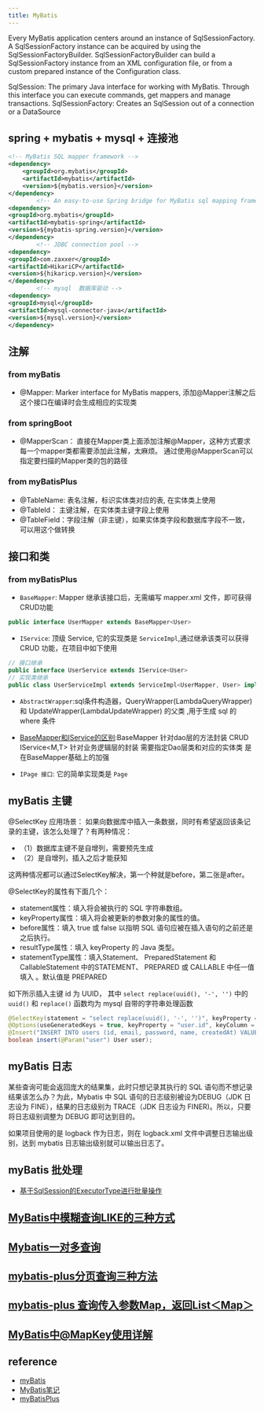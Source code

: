 ```yaml
---
title: MyBatis
---
```


Every MyBatis application centers around an instance of SqlSessionFactory. A SqlSessionFactory instance can be acquired
by using the SqlSessionFactoryBuilder. SqlSessionFactoryBuilder can build a SqlSessionFactory instance from an XML
configuration file, or from a custom prepared instance of the Configuration class.

SqlSession: The primary Java interface for working with MyBatis. Through this interface you can execute commands, get
mappers and manage transactions. SqlSessionFactory: Creates an SqlSession out of a connection or a DataSource

## spring + mybatis + mysql + 连接池

```xml
<!-- MyBatis SQL mapper framework -->
<dependency>
    <groupId>org.mybatis</groupId>
    <artifactId>mybatis</artifactId>
    <version>${mybatis.version}</version>
</dependency>
        <!-- An easy-to-use Spring bridge for MyBatis sql mapping framework -->
<dependency>
<groupId>org.mybatis</groupId>
<artifactId>mybatis-spring</artifactId>
<version>${mybatis-spring.version}</version>
</dependency>
        <!-- JDBC connection pool -->
<dependency>
<groupId>com.zaxxer</groupId>
<artifactId>HikariCP</artifactId>
<version>${hikaricp.version}</version>
</dependency>
        <!-- mysql  数据库驱动 -->
<dependency>
<groupId>mysql</groupId>
<artifactId>mysql-connector-java</artifactId>
<version>${mysql.version}</version>
</dependency>
```

## 注解

### from myBatis

- @Mapper: Marker interface for MyBatis mappers, 添加@Mapper注解之后这个接口在编译时会生成相应的实现类

### from springBoot

- @MapperScan： 直接在Mapper类上面添加注解@Mapper，这种方式要求每一个mapper类都需要添加此注解，太麻烦。 通过使用@MapperScan可以指定要扫描的Mapper类的包的路径

### from myBatisPlus

- @TableName: 表名注解，标识实体类对应的表, 在实体类上使用
- @TableId： 主键注解，在实体类主键字段上使用
- @TableField：字段注解（非主键），如果实体类字段和数据库字段不一致，可以用这个做转换

## 接口和类

### from myBatisPlus

- `BaseMapper`: Mapper 继承该接口后，无需编写 mapper.xml 文件，即可获得CRUD功能

```java
public interface UserMapper extends BaseMapper<User> 
```

- `IService`: 顶级 Service, 它的实现类是 `ServiceImpl`,通过继承该类可以获得 CRUD 功能，在项目中如下使用

```java
// 接口继承
public interface UserService extends IService<User> 
// 实现类继承
public class UserServiceImpl extends ServiceImpl<UserMapper, User> implements UserService
```

- `AbstractWrapper`:sql条件构造器，QueryWrapper(LambdaQueryWrapper) 和 UpdateWrapper(LambdaUpdateWrapper) 的父类 ,用于生成 sql 的 where
  条件

- [BaseMapper和IService的区别](https://blog.csdn.net/pingfandehaozai/article/details/103537250):BaseMapper 针对dao层的方法封装 CRUD
  IService<M,T> 针对业务逻辑层的封装 需要指定Dao层类和对应的实体类 是在BaseMapper基础上的加强
- `IPage 接口`: 它的简单实现类是 `Page`

## myBatis 主键

@SelectKey 应用场景： 如果向数据库中插入一条数据，同时有希望返回该条记录的主键，该怎么处理了？有两种情况：

- （1）数据库主键不是自增列，需要预先生成
- （2）是自增列，插入之后才能获知

这两种情况都可以通过SelectKey解决，第一个种就是before，第二张是after。

@SelectKey的属性有下面几个：

- statement属性：填入将会被执行的 SQL 字符串数组。
- keyProperty属性：填入将会被更新的参数对象的属性的值。
- before属性：填入 true 或 false 以指明 SQL 语句应被在插入语句的之前还是之后执行。
- resultType属性：填入 keyProperty 的 Java 类型。
- statementType属性：填入Statement、 PreparedStatement 和 CallableStatement 中的STATEMENT、 PREPARED 或 CALLABLE 中任一值填入 。默认值是
  PREPARED

如下所示插入主键 id 为 UUID， 其中 `select replace(uuid(), '-', '')` 中的 `uuid()` 和 `replace()` 函数均为 mysql 自带的字符串处理函数

```java
@SelectKey(statement = "select replace(uuid(), '-', '')", keyProperty = "user.id", before = true, resultType = String.class)
@Options(useGeneratedKeys = true, keyProperty = "user.id", keyColumn = "user.id")
@Insert("INSERT INTO users (id, email, password, name, createdAt) VALUES (#{user.id}, #{user.email}, #{user.password}, #{user.name}, #{user.createdAt})")
boolean insert(@Param("user") User user);
```

## myBatis 日志

某些查询可能会返回庞大的结果集，此时只想记录其执行的 SQL 语句而不想记录结果该怎么办？为此，Mybatis 中 SQL 语句的日志级别被设为DEBUG（JDK 日志设为 FINE），结果的日志级别为 TRACE（JDK 日志设为
FINER)。所以，只要将日志级别调整为 DEBUG 即可达到目的。

如果项目使用的是 logback 作为日志，则在 logback.xml 文件中调整日志输出级别，达到 mybatis 日志输出级别就可以输出日志了。

## myBatis 批处理

- [基于SqlSession的ExecutorType进行批量操作](https://juejin.cn/post/6844903991147495437)

## [MyBatis中模糊查询LIKE的三种方式](https://blog.csdn.net/wrs120/article/details/82530653)

## [Mybatis一对多查询](https://blog.csdn.net/shuai8624/article/details/116563491)

## [mybatis-plus分页查询三种方法](https://blog.csdn.net/weixin_46146718/article/details/126962110)

## [mybatis-plus 查询传入参数Map，返回List＜Map＞](https://blog.csdn.net/yfx000/article/details/108222312)

## [MyBatis中@MapKey使用详解](https://blog.csdn.net/u012734441/article/details/85861337)

## reference

- [myBatis](https://mybatis.org/mybatis-3/)
- [MyBatis笔记](https://blog.csdn.net/qq_19387933/article/details/123256034)
- [myBatisPlus](https://baomidou.com/pages/24112f/)
